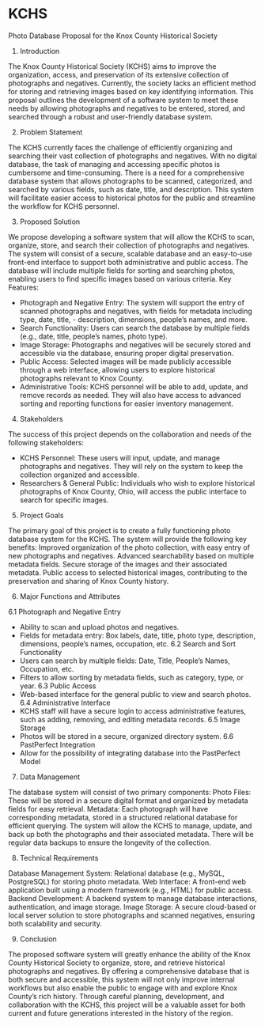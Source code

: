# KCHS
Photo Database Proposal for the Knox County Historical Society

1. Introduction

  The Knox County Historical Society (KCHS) aims to improve the organization, access, and preservation of its extensive collection of photographs and negatives. Currently, the society lacks an efficient method for storing and retrieving images based on key identifying information. This proposal outlines the development of a software system to meet these needs by allowing photographs and negatives to be entered, stored, and searched through a robust and user-friendly database system.

2. Problem Statement

  The KCHS currently faces the challenge of efficiently organizing and searching their vast collection of photographs and negatives. With no digital database, the task of managing and accessing specific photos is cumbersome and time-consuming. There is a need for a comprehensive database system that allows photographs to be scanned, categorized, and searched by various fields, such as date, title, and description. This system will facilitate easier access to historical photos for the public and streamline the workflow for KCHS personnel.

3. Proposed Solution

  We propose developing a software system that will allow the KCHS to scan, organize, store, and search their collection of photographs and negatives. The system will consist of a secure, scalable database and an easy-to-use front-end interface to support both administrative and public access. The database will include multiple fields for sorting and searching photos, enabling users to find specific images based on various criteria.
Key Features:
  - Photograph and Negative Entry: The system will support the entry of scanned photographs and negatives, with fields for metadata including type, date, title,     - description, dimensions, people’s names, and more.
  - Search Functionality: Users can search the database by multiple fields (e.g., date, title, people’s names, photo type).
  - Image Storage: Photographs and negatives will be securely stored and accessible via the database, ensuring proper digital preservation.
  - Public Access: Selected images will be made publicly accessible through a web interface, allowing users to explore historical photographs relevant to Knox         County.
  - Administrative Tools: KCHS personnel will be able to add, update, and remove records as needed. They will also have access to advanced sorting and reporting       functions for easier inventory management.

4. Stakeholders

  The success of this project depends on the collaboration and needs of the following stakeholders:
  - KCHS Personnel: These users will input, update, and manage photographs and negatives. They will rely on the system to keep the collection organized and            accessible.
  - Researchers & General Public: Individuals who wish to explore historical photographs of Knox County, Ohio, will access the public interface to search for          specific images.

5. Project Goals

  The primary goal of this project is to create a fully functioning photo database system for the KCHS. The system will provide the following key benefits:
Improved organization of the photo collection, with easy entry of new photographs and negatives.
Advanced searchability based on multiple metadata fields.
Secure storage of the images and their associated metadata.
Public access to selected historical images, contributing to the preservation and sharing of Knox County history.

6. Major Functions and Attributes

6.1 Photograph and Negative Entry
  - Ability to scan and upload photos and negatives.
  - Fields for metadata entry: Box labels, date, title, photo type, description, dimensions, people’s names, occupation, etc.
6.2 Search and Sort Functionality
  - Users can search by multiple fields: Date, Title, People’s Names, Occupation, etc.
  - Filters to allow sorting by metadata fields, such as category, type, or year.
6.3 Public Access
  - Web-based interface for the general public to view and search photos.
6.4 Administrative Interface
  - KCHS staff will have a secure login to access administrative features, such as adding, removing, and editing metadata records.
6.5 Image Storage
  - Photos will be stored in a secure, organized directory system.
6.6 PastPerfect Integration
  - Allow for the possibility of integrating database into the PastPerfect Model

7. Data Management

  The database system will consist of two primary components:
Photo Files: These will be stored in a secure digital format and organized by metadata fields for easy retrieval.
Metadata: Each photograph will have corresponding metadata, stored in a structured relational database for efficient querying.
The system will allow the KCHS to manage, update, and back up both the photographs and their associated metadata. There will be regular data backups to ensure the longevity of the collection.

8. Technical Requirements

  Database Management System: Relational database (e.g., MySQL, PostgreSQL) for storing photo metadata.
Web Interface: A front-end web application built using a modern framework (e.g., HTML) for public access.
Backend Development: A backend system to manage database interactions, authentication, and image storage.
Image Storage: A secure cloud-based or local server solution to store photographs and scanned negatives, ensuring both scalability and security.

9. Conclusion

The proposed software system will greatly enhance the ability of the Knox County Historical Society to organize, store, and retrieve historical photographs and negatives. By offering a comprehensive database that is both secure and accessible, this system will not only improve internal workflows but also enable the public to engage with and explore Knox County’s rich history. Through careful planning, development, and collaboration with the KCHS, this project will be a valuable asset for both current and future generations interested in the history of the region.
